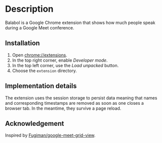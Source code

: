 # Description

Balabol is a Google Chrome extension that shows how much people speak during a Google Meet conference.

## Installation

1. Open [chrome://extensions](chrome://extensions).
2. In the top right corner, enable _Developer mode_.
3. In the top left corner, use the _Load unpacked_ button.
4. Choose the `extension` directory.

## Implementation details

The extension uses the session storage to persist data meaning that names and corresponding timestamps are removed as soon as one closes a browser tab. In the meantime, they survive a page reload.

## Acknowledgement

Inspired by [Fugiman/google-meet-grid-view](https://github.com/Fugiman/google-meet-grid-view).
